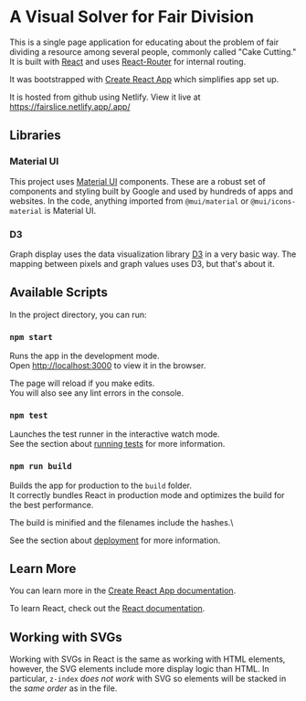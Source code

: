 # A Visual Solver for Fair Division

This is a single page application for educating about the problem of fair dividing a resource among several people, commonly called "Cake Cutting." It is built with [React](https://react.dev/) and uses [React-Router](https://reactrouter.com/) for internal routing. 

It was bootstrapped with [Create React App](https://github.com/facebook/create-react-app) which simplifies app set up.

It is hosted from github using Netlify. View it live at https://fairslice.netlify.app/.app/

## Libraries

### Material UI

This project uses [Material UI](https://mui.com/material-ui/) components. These are a robust set of components and styling built by Google and used by hundreds of apps and websites. In the code, anything imported from `@mui/material` or `@mui/icons-material` is Material UI.

### D3

Graph display uses the data visualization library [D3](https://d3js.org/) in a very basic way. The mapping between pixels and graph values uses D3, but that's about it.

## Available Scripts

In the project directory, you can run:

### `npm start`

Runs the app in the development mode.\
Open [http://localhost:3000](http://localhost:3000) to view it in the browser.

The page will reload if you make edits.\
You will also see any lint errors in the console.

### `npm test`

Launches the test runner in the interactive watch mode.\
See the section about [running tests](https://facebook.github.io/create-react-app/docs/running-tests) for more information.

### `npm run build`

Builds the app for production to the `build` folder.\
It correctly bundles React in production mode and optimizes the build for the best performance.

The build is minified and the filenames include the hashes.\

See the section about [deployment](https://facebook.github.io/create-react-app/docs/deployment) for more information.

## Learn More

You can learn more in the [Create React App documentation](https://facebook.github.io/create-react-app/docs/getting-started).

To learn React, check out the [React documentation](https://reactjs.org/).

## Working with SVGs

Working with SVGs in React is the same as working with HTML elements, however, the SVG elements include more display logic than HTML. In particular, `z-index` _does not work_ with SVG so elements will be stacked in the _same order_ as in the file. 